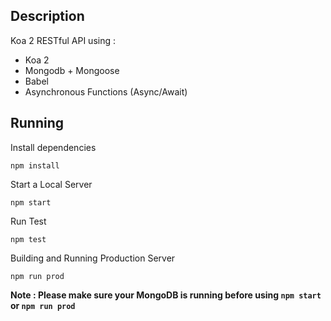 
## Description
Koa 2 RESTful API using :

 - Koa 2
 - Mongodb + Mongoose
 - Babel
 - Asynchronous Functions (Async/Await)

## Running
Install dependencies
```
npm install
```

Start a Local Server
```
npm start
```

Run Test
```
npm test
```

Building and Running Production Server
```
npm run prod
```

**Note : Please make sure your MongoDB is running before using ```npm start``` or ```npm run prod```**


